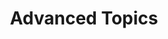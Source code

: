 ---
title: Advanced Topics
excerpt: ''
deprecated: false
hidden: false
metadata:
  title: ''
  description: ''
  robots: index
next:
  description: ''
---